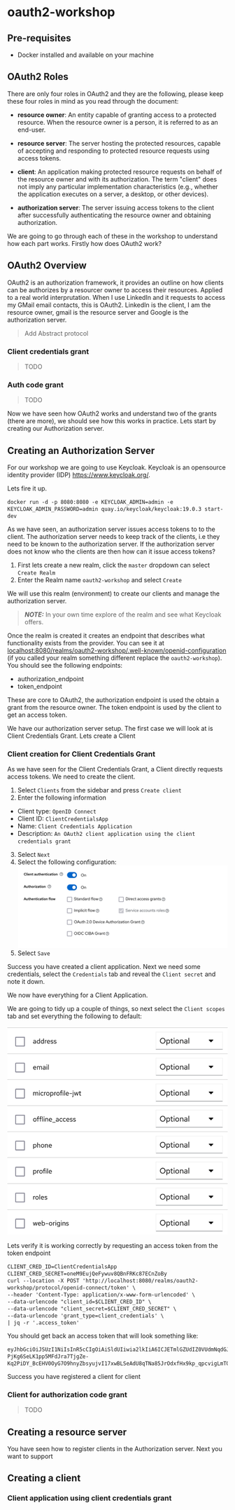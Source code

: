 # oauth2-workshop

## Pre-requisites

* Docker installed and available on your machine

## OAuth2 Roles

There are only four roles in OAuth2 and they are the following, please keep these four roles in mind as you read through the document:

* **resource owner**:
An entity capable of granting access to a protected resource.
When the resource owner is a person, it is referred to as an
end-user.

* **resource server**:
The server hosting the protected resources, capable of accepting
and responding to protected resource requests using access tokens.

* **client**:
An application making protected resource requests on behalf of the
resource owner and with its authorization.  The term "client" does
not imply any particular implementation characteristics (e.g.,
whether the application executes on a server, a desktop, or other
devices).

* **authorization server**:
The server issuing access tokens to the client after successfully
authenticating the resource owner and obtaining authorization.

We are going to go through each of these in the workshop to understand how each part works.
Firstly how does OAuth2 work?

## OAuth2 Overview

OAuth2 is an authorization framework, it provides an outline on how clients can be authorizes by a resourcer owner to access their resources.
Applied to a real world interprutation. When I use LinkedIn and it requests to access my GMail email contacts, this is OAuth2. LinkedIn is the client, I am the resource owner, gmail is the resource server and Google is the authorization server.

> Add Abstract protocol

### Client credentials grant

> TODO

### Auth code grant

> TODO

Now we have seen how OAuth2 works and understand two of the grants (there are more), we should see how this works in practice.
Lets start by creating our Authorization server.

## Creating an Authorization Server

For our workshop we are going to use Keycloak.
Keycloak is an opensource identity provider (IDP) <https://www.keycloak.org/>.

Lets fire it up.

```shell
docker run -d -p 8080:8080 -e KEYCLOAK_ADMIN=admin -e KEYCLOAK_ADMIN_PASSWORD=admin quay.io/keycloak/keycloak:19.0.3 start-dev
``` 

As we have seen, an authorization server issues access tokens to to the client.
The authorization server needs to keep track of the clients, i.e they need to be known to the authorization server.
If the authorization server does not know who the clients are then how can it issue access tokens?

1. First lets create a new realm, click the `master` dropdown can select `Create Realm`
2. Enter the Realm name `oauth2-workshop` and select `Create`

We will use this realm (environment) to create our clients and manage the authorization server.

> **_NOTE:_** In your own time explore of the realm and see what Keycloak offers.

Once the realm is created it creates an endpoint that describes what functionality exists from the provider.
You can see it at <localhost:8080/realms/oauth2-workshop/.well-known/openid-configuration> (if you called your realm something different replace the `oauth2-workshop`).
You should see the following endpoints:

* authorization_endpoint
* token_endpoint

These are core to OAuth2, the authorization endpoint is used the obtain a grant from the resource owner.
The token endpoint is used by the client to get an access token.

We have our authorization server setup.
The first case we will look at is Client Credentials Grant.
Lets create a Client

### Client creation for Client Credentials Grant

As we have seen for the Client Credentials Grant, a Client directly requests access tokens.
We need to create the client.

1. Select `Clients` from the sidebar and press `Create client`
2. Enter the following information
  * Client type: `OpenID Connect`
  * Client ID: `ClientCredentialsApp`
  * Name: `Client Credentials Application`
  * Description: `An OAuth2 client application using the client credentials grant`
3. Select `Next`
4. Select the following configuration:
![Client credentials setup image](images/client-credentials-setup.png "Client credentials setup")
5. Select `Save`

Success you have created a client application.
Next we need some credentials, select the `Credentials` tab and reveal the `Client secret` and note it down.

We now have everything for a Client Application.

We are going to tidy up a couple of things, so next select the `Client scopes` tab and set everything the following to default:

![Client scopes for client credentials app](images/cleint-credentials-scopes.png)

Lets verify it is working correctly by requesting an access token from the token endpoint

```shell
CLIENT_CRED_ID=ClientCredentialsApp
CLIENT_CRED_SECRET=oneM9EujQeFywuv8QBnFRKc87ECnZoBy
curl --location -X POST 'http://localhost:8080/realms/oauth2-workshop/protocol/openid-connect/token' \
--header 'Content-Type: application/x-www-form-urlencoded' \
--data-urlencode "client_id=$CLIENT_CRED_ID" \
--data-urlencode "client_secret=$CLIENT_CRED_SECRET" \
--data-urlencode 'grant_type=client_credentials' \
| jq -r '.access_token'
```

You should get back an access token that will look something like:

```shell
eyJhbGciOiJSUzI1NiIsInR5cCIgOiAiSldUIiwia2lkIiA6ICJETmlGZUdIZ0VUdmNqdGJ4bzZVa0VIR3VfeXJrYlpCUnVJbzBGLWplWmtFIn0.eyJleHAiOjE2NjY4NzE5NzYsImlhdCI6MTY2Njg3MTY3NiwianRpIjoiY2FhNzdlNzAtNTc3Yi00NGRiLWJjYmEtNzI3M2Q1MzMyZTNiIiwiaXNzIjoiaHR0cDovL2xvY2FsaG9zdDo4MDgwL3JlYWxtcy9vYXV0aDItd29ya3Nob3AiLCJzdWIiOiJhYTY5OThjZC1iZTY4LTRkNTktODljYS00ZmJjMzlkM2E0NmYiLCJ0eXAiOiJCZWFyZXIiLCJhenAiOiJDbGllbnRDcmVkZW50aWFsc0FwcCIsImFjciI6IjEiLCJzY29wZSI6IiIsImNsaWVudEhvc3QiOiIxNzIuMTcuMC4xIiwiY2xpZW50SWQiOiJDbGllbnRDcmVkZW50aWFsc0FwcCIsImNsaWVudEFkZHJlc3MiOiIxNzIuMTcuMC4xIn0.CVprHTzQYneKvONa8HbjSLO1lp9S47mDlvMhTyfCJSKaFYBN84IqnbbjEkV4jLemkVmaXwDfSRFIzSG1JFO0tdH2DYPR-PjKg6SeLK1pp5MFdJra7TjgZe-Kq2PiDY_BcEHV0OyG7O9hnyZbsyujvI17xwBLSeAdU8qTNa85JrOdxfHx9kp_qpcvigLmTQr9BgCO_ckO_lb0ZI1uJOakaDWCewDspOFe6abazdaTgEraZOU_UROR7MYumSMq1xBJC79vuv3eMCzfjm3yKKXam05HuhbwdjCUI5_vIeL8DDtBtWV3FblKepj4K4i3fId_O6sd5XFyum6kVrXvKvFgAw
```

Success you have registered a client for client 

### Client for authorization code grant

> TODO

## Creating a resource server

You have seen how to register clients in the Authorization server.
Next you want to support 

## Creating a client 

### Client application using client credentials grant



